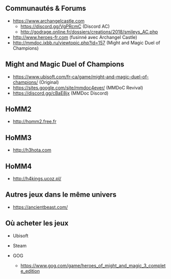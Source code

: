 
Communautés & Forums
---

- https://www.archangelcastle.com
  - https://discord.gg/VgPRcmC (Discord AC)
  - http://godrage.online.fr/dossiers/creations/2018/smileys_AC.php
- http://www.heroes-fr.com (fusinné avec Archangel Castle)
- http://mmdoc.ixbb.ru/viewtopic.php?id=157 (Might and Magic Duel of Champions)

Might and Magic Duel of Champions
---
- https://www.ubisoft.com/fr-ca/game/might-and-magic-duel-of-champions/ (Original)
- https://sites.google.com/site/mmdoc4ever/ (MMDoC Revival)
- https://discord.gg/cBaE8jx (MMDoc Discord)

HoMM2
---
- http://homm2.free.fr

HoMM3
---
- http://h3hota.com

HoMM4
---
- http://h4kings.ucoz.pl/

Autres jeux dans le même univers
---
- https://ancientbeast.com/

Où acheter les jeux
---
- Ubisoft

- Steam

- GOG
  - https://www.gog.com/game/heroes_of_might_and_magic_3_complete_edition
